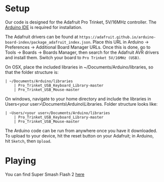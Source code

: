 # Setup
Our code is designed for the Adafruit Pro Trinket, 5V/16MHz controller.  The [Arduino IDE](https://www.arduino.cc/en/Guide/Environment) is required for installation.

The Adafruit drivers can be found at `https://adafruit.github.io/arduino-board-index/package_adafruit_index.json`.  Place this URL in Arduino -> Preferences -> Additional Board Manager URLs.  Once this is done, go to Tools -> Boards -> Boards Manager, then search for the Adafruit AVR drivers and install them.  Switch your board to `Pro Trinket 5V/16MHz (USB)`.

On OSX, place the included libraries in ~/Documents/Arduino/libraries, so that the folder structure is:

    | ~/Documents/Arduino/libraries
	    | Pro_Trinket_USB_Keyboard_Library-master
	    | Pro_Trinket_USB_Mouse-master
	    
On windows, navigate to your home directory and include the libraries in Users\<your user>\Documents\Arduino\Libraries. Folder structure looks like: 
    
    | ~Users/<your user>/Documents/Arduino/libraries
	    | Pro_Trinket_USB_Keyboard_Library-master
	    | Pro_Trinket_USB_Mouse-master



The Arduino code can be run from anywhere once you have it downloaded.  To upload to your device, hit the reset button on your Adafruit; in Arduino, hit `Sketch`, then `Upload`.

# Playing
You can find Super Smash Flash 2 [here](http://mcleodgaming.com/games/ssf2)
